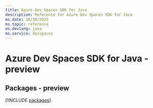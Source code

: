 ```yaml
---
title: Azure Dev Spaces SDK for Java
description: Reference for Azure Dev Spaces SDK for Java
ms.date: 10/30/2025
ms.topic: reference
ms.devlang: java
ms.service: devspaces
---
```

# Azure Dev Spaces SDK for Java - preview
## Packages - preview
[!INCLUDE [packages](dev-spaces-index.md)]